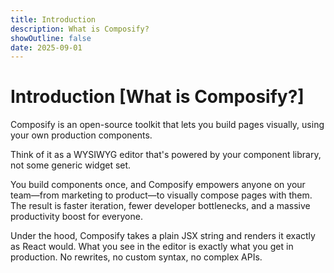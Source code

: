 ```yaml
---
title: Introduction
description: What is Composify?
showOutline: false
date: 2025-09-01
---
```


# Introduction [What is Composify?]

Composify is an open-source toolkit that lets you build pages visually, using your own production components.

Think of it as a WYSIWYG editor that's powered by your component library, not some generic widget set.

You build components once, and Composify empowers anyone on your team—from marketing to product—to visually compose pages with them. The result is faster iteration, fewer developer bottlenecks, and a massive productivity boost for everyone.

Under the hood, Composify takes a plain JSX string and renders it exactly as React would. What you see in the editor is exactly what you get in production. No rewrites, no custom syntax, no complex APIs.

